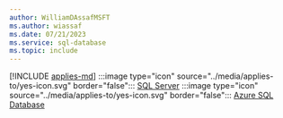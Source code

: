 ```yaml
---
author: WilliamDAssafMSFT
ms.author: wiassaf
ms.date: 07/21/2023
ms.service: sql-database
ms.topic: include
---
```


[!INCLUDE [applies-md](applies-md.md)]  :::image type="icon" source="../media/applies-to/yes-icon.svg" border="false"::: [SQL Server](/sql/sql-server/sql-docs-navigation-guide#applies-to) :::image type="icon" source="../media/applies-to/yes-icon.svg" border="false"::: [Azure SQL Database](/sql/sql-server/sql-docs-navigation-guide#applies-to)